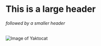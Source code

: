 # This is a large header
###### followed by a smaller header

![Image of Yaktocat](https://octodex.github.com/images/yaktocat.png)
